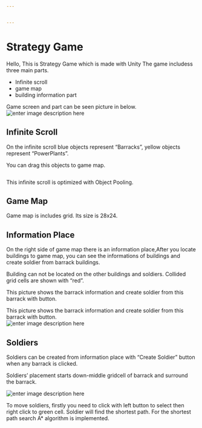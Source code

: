 ```yaml
---


---
```


<h1 id="strategy-game">Strategy Game</h1>
<p>Hello, This is Strategy Game which is made with Unity The game includess three main parts.</p>
<ul>
<li>Infinite scroll</li>
<li>game map</li>
<li>building information part</li>
</ul>
<p>Game screen and part can be seen picture in below.<br>
<img src="https://lh3.googleusercontent.com/U7wMU6D5UbD66RwGWyh3yR-KHxwW0VE4Wu0tgS8vG4bD3nk22LggKpSur0VhNugg1hzra4eXx8M8" alt="enter image description here" title="Game Screen"></p>
<h2 id="infinite-scroll">Infinite Scroll</h2>
<p>On the infinite scroll blue objects represent “Barracks”, yellow objects represent “PowerPlants”.</p>
<p>You can drag this objects to game map.</p>
<p><img src="https://lh3.googleusercontent.com/lvQTqjAyY6WMzH1SuP61Ry6e7gv9wQzL23KI0whmWM5ucFPGJMUPKnlGoombqTik38uhU5mekdU2" alt="" title="InfiniteScroll"></p>
<p>This infinite scroll is optimized with Object Pooling.</p>
<h2 id="game-map">Game Map</h2>
<p>Game map is includes grid. Its size is 28x24.<br>
<img src="https://lh3.googleusercontent.com/HPxtaRvKN3gSkKSCun7PqMllbtNF1k2mv5aVOBaOEjBHGcIVbxIJSJ_zkfhdJncYPUWkvwdxRtEj" alt="" title="GameMap"></p>
<h2 id="information-place">Information Place</h2>
<p>On the right side of game map there is an information place,After you locate buildings to game map, you can see the informations of buildings and create soldier from barrack buildings.</p>
<p>Building can not be located on the other buildings and soldiers. Collided grid cells are shown with “red”.<br>
<img src="https://lh3.googleusercontent.com/B80qYhjuo7CXSQHdyPbysQSfKWGjX8Ladh3J_pNalGScXTPff4bFD4hX2c-TeUeifTKlSb9cxjX8" alt="" title="CollidedCells"></p>
<p>This picture shows the barrack information and create soldier from this barrack with button.<br>
<img src="https://lh3.googleusercontent.com/cKWuL_k5bgB5Q9h1CZRyBaV4LduBmPHJMZP3sf-vKQCTLyVCEyyvQb3bigsDNkdNzaoDfMILPIZ3" alt="" title="BarrackInfo"></p>
<p>This picture shows the barrack information and create soldier from this barrack with button.<br>
<img src="https://lh3.googleusercontent.com/fWNtOk7CpMSfvZNh1UaEBqQoCspb88cyDNh6psFbLQ3Hg-Wx5QgbRl-1UmA295_wqPzR3LMWaTrw" alt="enter image description here" title="PowerPlantInfo"></p>
<h2 id="soldiers">Soldiers</h2>
<p>Soldiers can be created from information place with “Create Soldier” button when any barrack is clicked.</p>
<p>Soldiers’ placement starts down-middle gridcell of barrack and surround the barrack.</p>
<p><img src="https://lh3.googleusercontent.com/xW8KoyZz5uAN9UANxj81BugFjWn--Mzub1onS-JihnMQsZ6kseXIhZzZl09sEJvmY_ru_-Y5jhfD" alt="enter image description here" title="Soldiers"></p>
<p>To move soldiers, firstly you need to click with left button to select then right click to green cell. Soldier will find the shortest path. For the shortest path search A* algorithm is implemented.</p>

